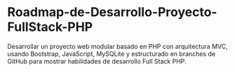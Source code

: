 # Roadmap-de-Desarrollo-Proyecto-FullStack-PHP
Desarrollar un proyecto web modular basado en PHP con arquitectura MVC, usando Bootstrap, JavaScript, MySQLite y estructurado en branches de GitHub para mostrar habilidades de desarrollo Full Stack PHP.
